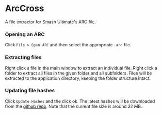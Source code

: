 # ArcCross
A file extractor for Smash Ultimate's ARC file.

### Opening an ARC
Click `File > Open ARC` and then select the appropriate `.arc` file. 

### Extracting files
Right click a file in the main window to extract an individual file. Right click a folder to extract all files in the given folder and all subfolders. Files will be extracted to the application directory, keeping the folder structure intact. 

### Updating file hashes
Click `Update Hashes` and the click ok. The latest hashes will be downloaded from the [github repo](https://github.com/ultimate-research/archive-hashes). Note that the current file size is around 32 MB.

